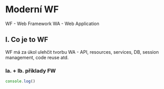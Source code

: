 # Moderní WF
WF - Web Framework
WA - Web Application
## I. Co je to WF
WF má za úkol ulehčit tvorbu WA - API, resources, services, DB, session management, code reuse atd.

### Ia. + Ib. příklady FW


```js
console.log()


```
